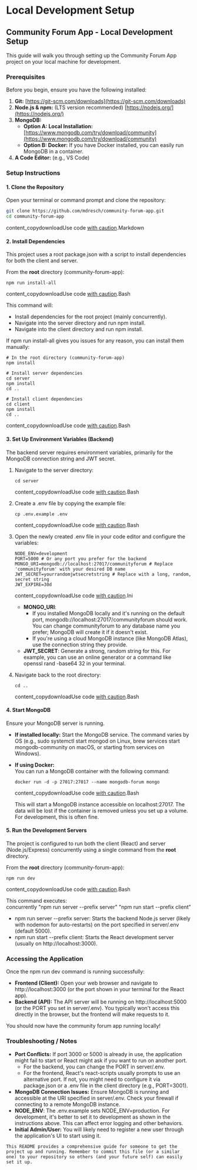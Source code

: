 # Local Development Setup

## Community Forum App - Local Development Setup

This guide will walk you through setting up the Community Forum App project on your local machine for development.

### Prerequisites

Before you begin, ensure you have the following installed:

1. **Git:** [https://git-scm.com/downloads](https://git-scm.com/downloads)
2. **Node.js & npm:** (LTS version recommended) [https://nodejs.org/](https://nodejs.org/)
3. **MongoDB:**
   * **Option A: Local Installation:** [https://www.mongodb.com/try/download/community](https://www.mongodb.com/try/download/community)
   * **Option B: Docker:** If you have Docker installed, you can easily run MongoDB in a container.
4. **A Code Editor:** (e.g., VS Code)

### Setup Instructions

#### 1. Clone the Repository

Open your terminal or command prompt and clone the repository:

```bash
git clone https://github.com/mdresch/community-forum-app.git
cd community-forum-app
```

content\_copydownloadUse code [with caution](https://support.google.com/legal/answer/13505487).Markdown

#### 2. Install Dependencies

This project uses a root package.json with a script to install dependencies for both the client and server.

From the **root** directory (community-forum-app):

```
npm run install-all
```

content\_copydownloadUse code [with caution](https://support.google.com/legal/answer/13505487).Bash

This command will:

* Install dependencies for the root project (mainly concurrently).
* Navigate into the server directory and run npm install.
* Navigate into the client directory and run npm install.

If npm run install-all gives you issues for any reason, you can install them manually:

```
# In the root directory (community-forum-app)
npm install

# Install server dependencies
cd server
npm install
cd ..

# Install client dependencies
cd client
npm install
cd ..
```

content\_copydownloadUse code [with caution](https://support.google.com/legal/answer/13505487).Bash

#### 3. Set Up Environment Variables (Backend)

The backend server requires environment variables, primarily for the MongoDB connection string and JWT secret.

1.  Navigate to the server directory:

    ```
    cd server
    ```

    content\_copydownloadUse code [with caution](https://support.google.com/legal/answer/13505487).Bash
2.  Create a .env file by copying the example file:

    ```
    cp .env.example .env
    ```

    content\_copydownloadUse code [with caution](https://support.google.com/legal/answer/13505487).Bash
3.  Open the newly created .env file in your code editor and configure the variables:

    ```
    NODE_ENV=development
    PORT=5000 # Or any port you prefer for the backend
    MONGO_URI=mongodb://localhost:27017/communityforum # Replace 'communityforum' with your desired DB name
    JWT_SECRET=yourrandomjwtsecretstring # Replace with a long, random, secret string
    JWT_EXPIRE=30d
    ```

    content\_copydownloadUse code [with caution](https://support.google.com/legal/answer/13505487).Ini

    * **MONGO\_URI**:
      * If you installed MongoDB locally and it's running on the default port, mongodb://localhost:27017/communityforum should work. You can change communityforum to any database name you prefer; MongoDB will create it if it doesn't exist.
      * If you're using a cloud MongoDB instance (like MongoDB Atlas), use the connection string they provide.
    * **JWT\_SECRET**: Generate a strong, random string for this. For example, you can use an online generator or a command like openssl rand -base64 32 in your terminal.
4.  Navigate back to the root directory:

    ```
    cd ..
    ```

    content\_copydownloadUse code [with caution](https://support.google.com/legal/answer/13505487).Bash

#### 4. Start MongoDB

Ensure your MongoDB server is running.

* **If installed locally:** Start the MongoDB service. The command varies by OS (e.g., sudo systemctl start mongod on Linux, brew services start mongodb-community on macOS, or starting from services on Windows).
*   **If using Docker:**\
    You can run a MongoDB container with the following command:

    ```
    docker run -d -p 27017:27017 --name mongodb-forum mongo
    ```

    content\_copydownloadUse code [with caution](https://support.google.com/legal/answer/13505487).Bash

    This will start a MongoDB instance accessible on localhost:27017. The data will be lost if the container is removed unless you set up a volume. For development, this is often fine.

#### 5. Run the Development Servers

The project is configured to run both the client (React) and server (Node.js/Express) concurrently using a single command from the **root** directory.

From the **root** directory (community-forum-app):

```
npm run dev
```

content\_copydownloadUse code [with caution](https://support.google.com/legal/answer/13505487).Bash

This command executes:\
concurrently "npm run server --prefix server" "npm run start --prefix client"

* npm run server --prefix server: Starts the backend Node.js server (likely with nodemon for auto-restarts) on the port specified in server/.env (default 5000).
* npm run start --prefix client: Starts the React development server (usually on http://localhost:3000).

### Accessing the Application

Once the npm run dev command is running successfully:

* **Frontend (Client):** Open your web browser and navigate to http://localhost:3000 (or the port shown in your terminal for the React app).
* **Backend (API):** The API server will be running on http://localhost:5000 (or the PORT you set in server/.env). You typically won't access this directly in the browser, but the frontend will make requests to it.

You should now have the community forum app running locally!

### Troubleshooting / Notes

* **Port Conflicts:** If port 3000 or 5000 is already in use, the application might fail to start or React might ask if you want to run on another port.
  * For the backend, you can change the PORT in server/.env.
  * For the frontend, React's react-scripts usually prompts to use an alternative port. If not, you might need to configure it via package.json or a .env file in the client directory (e.g., PORT=3001).
* **MongoDB Connection Issues:** Ensure MongoDB is running and accessible at the URI specified in server/.env. Check your firewall if connecting to a remote MongoDB instance.
* **NODE\_ENV**: The .env.example sets NODE\_ENV=production. For development, it's better to set it to development as shown in the instructions above. This can affect error logging and other behaviors.
* **Initial Admin/User:** You will likely need to register a new user through the application's UI to start using it.

```markup
This README provides a comprehensive guide for someone to get the project up and running. Remember to commit this file (or a similar one) to your repository so others (and your future self) can easily set it up.
```


